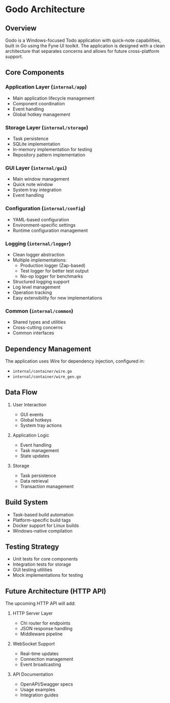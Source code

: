 # Godo Architecture

## Overview

Godo is a Windows-focused Todo application with quick-note capabilities, built in Go using the Fyne UI toolkit. The application is designed with a clean architecture that separates concerns and allows for future cross-platform support.

## Core Components

### Application Layer (`internal/app`)
- Main application lifecycle management
- Component coordination
- Event handling
- Global hotkey management

### Storage Layer (`internal/storage`)
- Task persistence
- SQLite implementation
- In-memory implementation for testing
- Repository pattern implementation

### GUI Layer (`internal/gui`)
- Main window management
- Quick note window
- System tray integration
- Event handling

### Configuration (`internal/config`)
- YAML-based configuration
- Environment-specific settings
- Runtime configuration management

### Logging (`internal/logger`)
- Clean logger abstraction
- Multiple implementations:
  - Production logger (Zap-based)
  - Test logger for better test output
  - No-op logger for benchmarks
- Structured logging support
- Log level management
- Operation tracking
- Easy extensibility for new implementations

### Common (`internal/common`)
- Shared types and utilities
- Cross-cutting concerns
- Common interfaces

## Dependency Management

The application uses Wire for dependency injection, configured in:
- `internal/container/wire.go`
- `internal/container/wire_gen.go`

## Data Flow

1. User Interaction
   - GUI events
   - Global hotkeys
   - System tray actions

2. Application Logic
   - Event handling
   - Task management
   - State updates

3. Storage
   - Task persistence
   - Data retrieval
   - Transaction management

## Build System

- Task-based build automation
- Platform-specific build tags
- Docker support for Linux builds
- Windows-native compilation

## Testing Strategy

- Unit tests for core components
- Integration tests for storage
- GUI testing utilities
- Mock implementations for testing

## Future Architecture (HTTP API)

The upcoming HTTP API will add:

1. HTTP Server Layer
   - Chi router for endpoints
   - JSON response handling
   - Middleware pipeline

2. WebSocket Support
   - Real-time updates
   - Connection management
   - Event broadcasting

3. API Documentation
   - OpenAPI/Swagger specs
   - Usage examples
   - Integration guides 